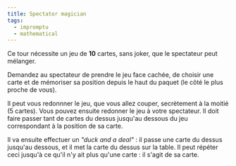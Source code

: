 ```yaml
---
title: Spectator magician
tags:
  - impromptu
  - mathematical
---
```


Ce tour nécessite un jeu de **10** cartes, sans joker, que le spectateur peut
mélanger.

Demandez au spectateur de prendre le jeu face cachée, de choisir une carte et de
mémoriser sa position depuis le haut du paquet (le côté le plus proche de vous).

Il peut vous redonnner le jeu, que vous allez couper, secrètement à la moitié (5
cartes). Vous pouvez ensuite redonner le jeu à votre spectateur. Il doit faire
passer tant de cartes du dessus jusqu'au dessous du jeu correspondant à la
position de sa carte.

Il va ensuite effectuer un _"duck and a deal"_ : il passe une carte du dessus
jusqu'au dessous, et il met la carte du dessus sur la table. Il peut répéter
ceci jusqu'à ce qu'il n'y ait plus qu'une carte : il s'agit de sa carte.
